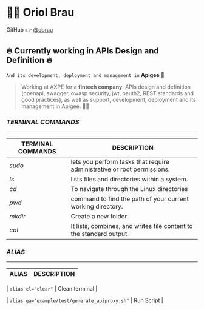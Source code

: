 # :raising_hand_man: **Oriol Brau**

GitHub 👉 [@obrau](https://github.com/obrau)

## :fire: Currently working in **APIs Design and Definition** :fire:
`And its development, deployment and management in`  **Apigee** :muscle:

> Working at AXPE for a __fintech company__. APIs design and definition (openapi, swagger, owasp security, jwt, oauth2, REST standards and good practices), as well as support, development, deployment and its management in Apigee. :man_technologist:

### ***TERMINAL COMMANDS***
------
| TERMINAL COMMANDS | DESCRIPTION |
| ------ | ------ |
| _sudo_ | lets you perform tasks that require administrative or root permissions. |
| _ls_ | lists files and directories within a system.  |
| _cd_ | To navigate through the Linux directories |
| _pwd_ | command to find the path of your current working directory. |
| _mkdir_ | Create a new folder. |
| _cat_ | It lists, combines, and writes file content to the standard output.  |


### ***ALIAS***
------
| ALIAS | DESCRIPTION |
| ------ | ------ |

|  `alias cl="clear"`  | Clean terminal |

|  `alias ga="example/test/generate_apiproxy.sh"`  | Run Script |

